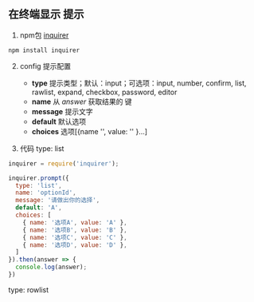 ## 在终端显示 提示

1. npm包 [inquirer](https://www.npmjs.com/package/inquirer "npm inquirer")
```ssh
npm install inquirer
```

2. config 提示配置
    - **type** 提示类型；默认：input；可选项：input, number, confirm, list, rawlist, expand, checkbox, password, editor
    - **name** 从 *answer* 获取结果的 键
    - **message** 提示文字
    - **default** 默认选项
    - **choices** 选项[{name '', value: '' }...]

3. 代码
type: list
```javascript
inquirer = require('inquirer');

inquirer.prompt({
  type: 'list',
  name: 'optionId',
  message: '请做出你的选择',
  default: 'A',
  choices: [
    { name: '选项A', value: 'A' },
    { name: '选项B', value: 'B' },
    { name: '选项C', value: 'C' },
    { name: '选项D', value: 'D' },
  ]
}).then(answer => {
  console.log(answer);
})
```

type: rowlist

